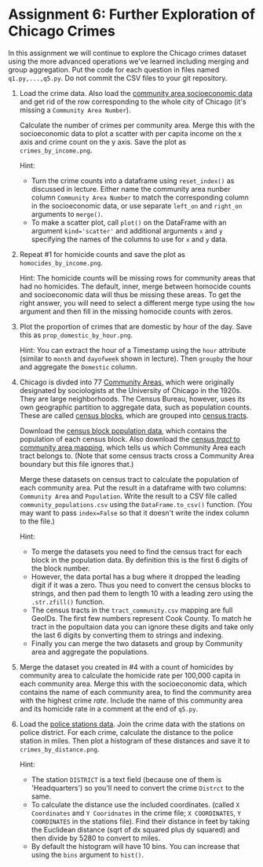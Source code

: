 # Assignment 6: Further Exploration of Chicago Crimes
In this assignment we will continue to explore the Chicago crimes dataset using the more advanced operations we've learned including merging and group aggregation. Put the code for each question in files named `q1.py,...,q5.py`. Do not commit the CSV files to your git repository.

1. Load the crime data. Also load the [community area socioeconomic data](https://data.cityofchicago.org/Health-Human-Services/Census-Data-Selected-socioeconomic-indicators-in-C/kn9c-c2s2) and get rid of the row corresponding to the whole city of Chicago (it's missing a `Community Area Number`).

    Calculate the number of crimes per community area. Merge this with the socioeconomic data to plot a scatter with per capita income on the x axis and crime count on the y axis. Save the plot as `crimes_by_income.png`.

    Hint:
     - Turn the crime counts into a dataframe using `reset_index()` as discussed in lecture. Either name the community area nunber column `Community Area Number` to match the corresponding column in the socioeconomic data, or use separate `left_on` and `right_on` arguments to `merge()`.
     - To make a scatter plot, call `plot()` on the DataFrame with an argument `kind='scatter'` and additional arguments `x` and `y` specifying the names of the columns to use for `x` and `y` data.
    
2. Repeat #1 for homicide counts and save the plot as `homocides_by_income.png`.

    Hint: The homicide counts will be missing rows for community areas that had no homicides. The default, inner, merge between homocide counts and socioeconomic data will thus be missing these areas. To get the right answer, you will need to select a different merge type using the `how` argument and then fill in the missing homocide counts with zeros.
  
3. Plot the proportion of crimes that are domestic by hour of the day. Save this as `prop_domestic_by_hour.png`.

    Hint: You can extract the hour of a Timestamp using the `hour` attribute (similar to `month` and `dayofweek` shown in lecture). Then `groupby` the hour and aggregate the `Domestic` column.

4. Chicago is divded into 77 [Community Areas](https://data.cityofchicago.org/Facilities-Geographic-Boundaries/Boundaries-Community-Areas-current-/cauq-8yn6/data), which were originally designated by sociologists at the University of Chicago in the 1920s. They are large neighborhoods. The Census Bureau, however, uses its own geographic partition to aggregate data, such as population counts. These are called [census blocks](https://data.cityofchicago.org/Facilities-Geographic-Boundaries/Boundaries-Census-Blocks-2010/mfzt-js4n/data), which are grouped into [census tracts](https://data.cityofchicago.org/Facilities-Geographic-Boundaries/Boundaries-Census-Tracts-2010/5jrd-6zik/data).

    Download the [census block population data](https://data.cityofchicago.org/Facilities-Geographic-Boundaries/Population-by-2010-Census-Block/5yjb-v3mj), which contains the population of each census block. Also download the [census *tract* to community area mapping](https://github.com/harris-ippp/s18-a06/raw/master/tract_community.csv), which tells us which Community Area each tract belongs to. (Note that some census tracts cross a Community Area boundary but this file ignores that.)

    Merge these datasets on census tract to calculate the population of each community area. Put the result in a dataframe with two columns: `Community Area` and `Population`. Write the result to a CSV file called `community_populations.csv` using the `DataFrame.to_csv()` function. (You may want to pass `index=False` so that it doesn't write the index column to the file.)
    
    Hint: 
    - To merge the datasets you need to find the census tract for each block in the population data. By definition this is the first 6 digits of the block number. 
    - However, the data portal has a bug where it dropped the leading digit if it was a zero. Thus you need to convert the census blocks to strings, and then pad them to length 10 with a leading zero using the `.str.zfill()` function.
    - The census tracts in the `tract_community.csv` mapping are full GeoIDs. The first few numbers represent Cook County. To match he tract in the popultaion data you can ignore these digits and take only the last 6 digits by converting them to strings and indexing.
    - Finally you can merge the two datasets and group by Community area and aggregate the populations.

5. Merge the dataset you created in #4 with a count of homicides by community area to calculate the homicide rate per 100,000 capita in each community area. Merge this with the socioeconomic data, which contains the name of each community area, to find the community area with the highest crime *rate*. Include the name of this community area and its homicide rate in a comment at the end of `q5.py`.

6. Load the [police stations data](https://data.cityofchicago.org/Public-Safety/Police-Stations/z8bn-74gv). Join the crime data with the stations on police district. For each crime, calculate the distance to the police station in miles. Then plot a histogram of these distances and save it to `crimes_by_distance.png`.

    Hint:
     - The station `DISTRICT` is a text field (because one of them is 'Headquarters') so you'll need to convert the crime `Distrct` to the same.
     - To calculate the distance use the included coordinates. (called `X Coordinates` and `Y Cooridnates` in the crime file; `X COORDINATES`, `Y COORDINATES` in the stations file). Find their distance in feet by taking the Euclidean distance (sqrt of dx squared plus dy squared) and then divide by 5280 to convert to miles.
     - By default the histogram will have 10 bins. You can increase that using the `bins` argument to `hist()`.
